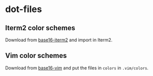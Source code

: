# dot-files

## Iterm2 color schemes
Download from [base16-iterm2](https://github.com/martinlindhe/base16-iterm2) and import in Iterm2.

## Vim color schemes
Download from [base16-vim](https://github.com/chriskempson/base16-vim) and put the files in `colors` in `.vim/colors`.
